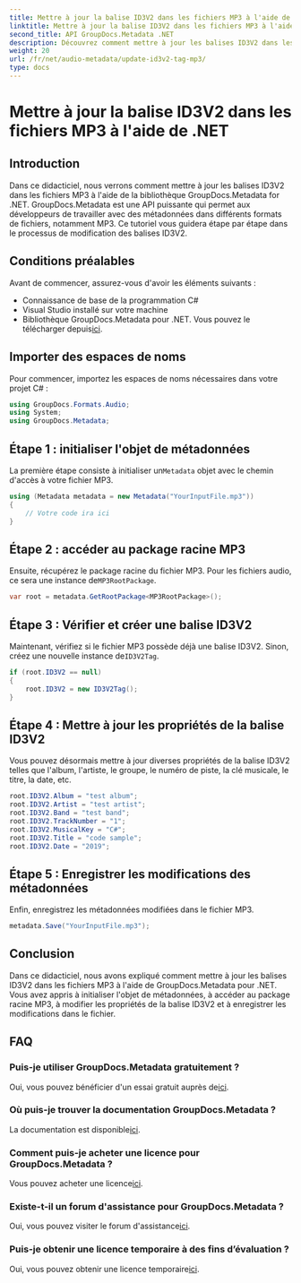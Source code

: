 ```yaml
---
title: Mettre à jour la balise ID3V2 dans les fichiers MP3 à l'aide de .NET
linktitle: Mettre à jour la balise ID3V2 dans les fichiers MP3 à l'aide de .NET
second_title: API GroupDocs.Metadata .NET
description: Découvrez comment mettre à jour les balises ID3V2 dans les fichiers MP3 à l'aide de .NET avec GroupDocs.Metadata pour une gestion efficace des fichiers.
weight: 20
url: /fr/net/audio-metadata/update-id3v2-tag-mp3/
type: docs
---
```

# Mettre à jour la balise ID3V2 dans les fichiers MP3 à l'aide de .NET

## Introduction
Dans ce didacticiel, nous verrons comment mettre à jour les balises ID3V2 dans les fichiers MP3 à l'aide de la bibliothèque GroupDocs.Metadata for .NET. GroupDocs.Metadata est une API puissante qui permet aux développeurs de travailler avec des métadonnées dans différents formats de fichiers, notamment MP3. Ce tutoriel vous guidera étape par étape dans le processus de modification des balises ID3V2.
## Conditions préalables
Avant de commencer, assurez-vous d'avoir les éléments suivants :
- Connaissance de base de la programmation C#
- Visual Studio installé sur votre machine
-  Bibliothèque GroupDocs.Metadata pour .NET. Vous pouvez le télécharger depuis[ici](https://releases.groupdocs.com/metadata/net/).

## Importer des espaces de noms
Pour commencer, importez les espaces de noms nécessaires dans votre projet C# :
```csharp
using GroupDocs.Formats.Audio;
using System;
using GroupDocs.Metadata;
```
## Étape 1 : initialiser l'objet de métadonnées
 La première étape consiste à initialiser un`Metadata` objet avec le chemin d'accès à votre fichier MP3.
```csharp
using (Metadata metadata = new Metadata("YourInputFile.mp3"))
{
    // Votre code ira ici
}
```
## Étape 2 : accéder au package racine MP3
 Ensuite, récupérez le package racine du fichier MP3. Pour les fichiers audio, ce sera une instance de`MP3RootPackage`.
```csharp
var root = metadata.GetRootPackage<MP3RootPackage>();
```
## Étape 3 : Vérifier et créer une balise ID3V2
 Maintenant, vérifiez si le fichier MP3 possède déjà une balise ID3V2. Sinon, créez une nouvelle instance de`ID3V2Tag`.
```csharp
if (root.ID3V2 == null)
{
    root.ID3V2 = new ID3V2Tag();
}
```
## Étape 4 : Mettre à jour les propriétés de la balise ID3V2
Vous pouvez désormais mettre à jour diverses propriétés de la balise ID3V2 telles que l'album, l'artiste, le groupe, le numéro de piste, la clé musicale, le titre, la date, etc.
```csharp
root.ID3V2.Album = "test album";
root.ID3V2.Artist = "test artist";
root.ID3V2.Band = "test band";
root.ID3V2.TrackNumber = "1";
root.ID3V2.MusicalKey = "C#";
root.ID3V2.Title = "code sample";
root.ID3V2.Date = "2019";
```
## Étape 5 : Enregistrer les modifications des métadonnées
Enfin, enregistrez les métadonnées modifiées dans le fichier MP3.
```csharp
metadata.Save("YourInputFile.mp3");
```

## Conclusion
Dans ce didacticiel, nous avons expliqué comment mettre à jour les balises ID3V2 dans les fichiers MP3 à l'aide de GroupDocs.Metadata pour .NET. Vous avez appris à initialiser l'objet de métadonnées, à accéder au package racine MP3, à modifier les propriétés de la balise ID3V2 et à enregistrer les modifications dans le fichier.

## FAQ
### Puis-je utiliser GroupDocs.Metadata gratuitement ?
 Oui, vous pouvez bénéficier d'un essai gratuit auprès de[ici](https://releases.groupdocs.com/).
### Où puis-je trouver la documentation GroupDocs.Metadata ?
 La documentation est disponible[ici](https://tutorials.groupdocs.com/metadata/net/).
### Comment puis-je acheter une licence pour GroupDocs.Metadata ?
 Vous pouvez acheter une licence[ici](https://purchase.groupdocs.com/buy).
### Existe-t-il un forum d'assistance pour GroupDocs.Metadata ?
 Oui, vous pouvez visiter le forum d'assistance[ici](https://forum.groupdocs.com/c/metadata/14).
### Puis-je obtenir une licence temporaire à des fins d’évaluation ?
 Oui, vous pouvez obtenir une licence temporaire[ici](https://purchase.groupdocs.com/temporary-license/).